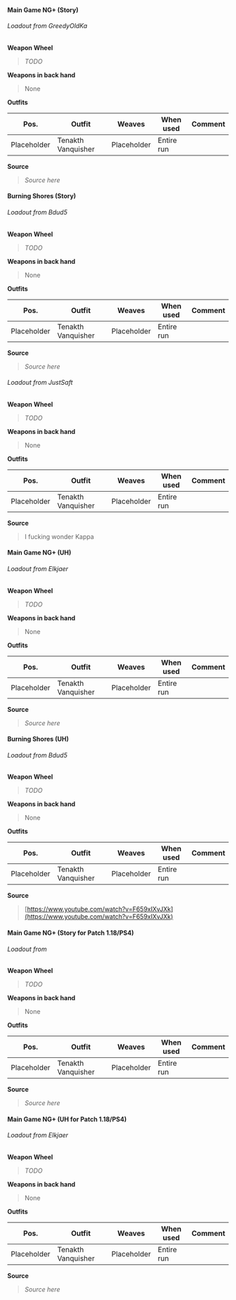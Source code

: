 #### Main Game NG+ (Story)
###### Loadout from GreedyOldKa

**Weapon Wheel**
> _TODO_

**Weapons in back hand**
> None

**Outfits**

|Pos.|Outfit|Weaves|When used|Comment|
|-|-|-|-|-|
|Placeholder|Tenakth Vanquisher|Placeholder|Entire run|

**Source**
> _Source here_

#### Burning Shores (Story)
###### Loadout from Bdud5

**Weapon Wheel**
> _TODO_

**Weapons in back hand**
> None

**Outfits**

|Pos.|Outfit|Weaves|When used|Comment|
|-|-|-|-|-|
|Placeholder|Tenakth Vanquisher|Placeholder|Entire run||

**Source**
> _Source here_

###### Loadout from JustSaft
**Weapon Wheel**
> _TODO_

**Weapons in back hand**
> None

**Outfits**

|Pos.|Outfit|Weaves|When used|Comment|
|-|-|-|-|-|
|Placeholder|Tenakth Vanquisher|Placeholder|Entire run|

**Source**
> I fucking wonder Kappa

#### Main Game NG+ (UH)
###### Loadout from Elkjaer

**Weapon Wheel**
> _TODO_

**Weapons in back hand**
> None

**Outfits**

|Pos.|Outfit|Weaves|When used|Comment|
|-|-|-|-|-|
|Placeholder|Tenakth Vanquisher|Placeholder|Entire run|

**Source**
> _Source here_

#### Burning Shores (UH)
###### Loadout from Bdud5

**Weapon Wheel**
> _TODO_

**Weapons in back hand**
> None

**Outfits**

|Pos.|Outfit|Weaves|When used|Comment|
|-|-|-|-|-|
|Placeholder|Tenakth Vanquisher|Placeholder|Entire run|

**Source**
> [https://www.youtube.com/watch?v=F659xIXvJXk](https://www.youtube.com/watch?v=F659xIXvJXk)

#### Main Game NG+ (Story for Patch 1.18/PS4)
###### Loadout from

**Weapon Wheel**
> _TODO_

**Weapons in back hand**
> None

**Outfits**

|Pos.|Outfit|Weaves|When used|Comment|
|-|-|-|-|-|
|Placeholder|Tenakth Vanquisher|Placeholder|Entire run|

**Source**
> _Source here_

#### Main Game NG+ (UH for Patch 1.18/PS4)
###### Loadout from Elkjaer

**Weapon Wheel**
> _TODO_

**Weapons in back hand**
> None

**Outfits**

|Pos.|Outfit|Weaves|When used|Comment|
|-|-|-|-|-|
|Placeholder|Tenakth Vanquisher|Placeholder|Entire run|

**Source**
> _Source here_